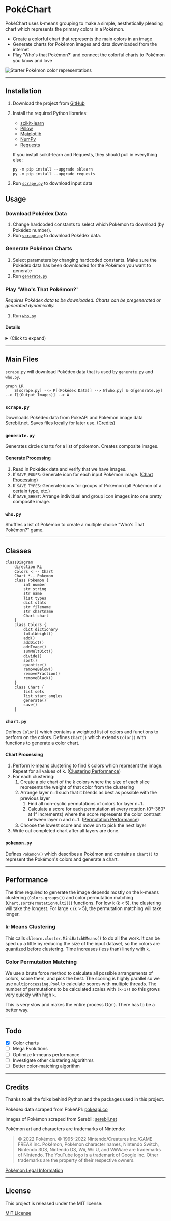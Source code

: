 # PokéChart

PokéChart uses k-means grouping to make a simple, aesthetically pleasing chart which represents the primary colors in a Pokémon.

* Create a colorful chart that represents the main colors in an image
* Generate charts for Pokémon images and data downloaded from the internet
* Play 'Who's that Pokémon?' and connect the colorful charts to Pokémon you know and love

![Starter Pokémon color representations](image/starters.png "Starter Pokémon")

---

## Installation

1. Download the project from [GitHub](https://github.com/DevinBerchtold/PokeChart)
2. Install the required Python libraries:
    * [scikit-learn](https://scikit-learn.org/stable/)
    * [Pillow](https://pillow.readthedocs.io/en/stable/)
    * [Matplotlib](https://matplotlib.org/stable/index.html)
    * [NumPy](https://numpy.org/doc/stable/)
    * [Requests](https://docs.python-requests.org/en/latest/)

    If you install scikit-learn and Requests, they should pull in everything else:

    ```
    py -m pip install --upgrade sklearn
    py -m pip install --upgrade requests
    ```

3. Run [`scrape.py`](#scrapepy) to download input data

## Usage

### Download Pokédex Data

1. Change hardcoded constants to select which Pokémon to download (by Pokédex number).
2. Run [`scrape.py`](#scrapepy) to download Pokédex data.

### Generate Pokémon Charts

1. Select parameters by changing hardcoded constants. Make sure the Pokédex data has been downloaded for the Pokémon you want to generate
2. Run [`generate.py`](#generatepy)

### Play 'Who's That Pokémon?'

*Requires Pokédex data to be downloaded. Charts can be pregenerated or generated dynamically.*

1. Run [`who.py`](#whopy)

#### Details

<details>

<summary>(Click to expand)</summary>

**Syntax:**

```py who.py -n<first_pokemon>-<last_pokemon> -c<number_of_choices>```
```powershell
py who.py -n-151 -c5
```
**Sample output:**
```
== Who's That Pokemon!?! ==
A: Pidgeot
B: Golbat
C: Gengar
D: Caterpie
E: Marowak
* Showing clue. Close to reveal answer *
```
![Colored circle clue](https://www.serebii.net/art/th/94.png "Clue 094 (Gengar)")

---

```
== Gengar ==
It is said to emerge from darkness to steal the
lives of those who become lost in mountains.
```

![Gengar chart](image/chart_094.png "Answer 094 (Gengar)")

</details>

---

## Main Files

`scrape.py` will download Pokédex data that is used by `generate.py` and `who.py`.

```mermaid
graph LR
    S[scrape.py] --> P[(Pokédex Data)] --> W[who.py] & G[generate.py] --> I[(Output Images)] .-> W
```

### `scrape.py`

Downloads Pokédex data from PokéAPI and Pokémon image data Serebii.net. Saves files locally for later use. ([Credits](#credits))

### `generate.py`

Generates circle charts for a list of pokemon. Creates composite images.

#### Generate Processing

1. Read in Pokédex data and verify that we have images.
2. If `SAVE_POKES`: Generate icon for each input Pokémon image. ([Chart Processing](#chart-processing))
4. If `SAVE_TYPES`: Generate icons for groups of Pokémon (all Pokémon of a certain type, etc.)
3. If `SAVE_SHEET`: Arrange individual and group icon images into one pretty composite image.

### `who.py`

Shuffles a list of Pokémon to create a multiple choice "Who's That Pokémon?" game.

---

## Classes

```mermaid
classDiagram
    direction RL
    Colors <|-- Chart
    Chart *-- Pokemon
    class Pokemon {
        int number
        str string
        str name
        list types
        dict stats
        str filename
        str chartname
        Chart chart
    }
    class Colors {
        dict dictionary
        totalWeight()
        add()
        addDict()
        addImage()
        sumMultDict()
        divide()
        sort()
        quantize()
        removeBelow()
        removeFraction()
        removeBlack()
    }
    class Chart {
        list sets
        list start_angles
        generate()
        save()
    }
```

### `chart.py`

Defines `Color()` which contains a weighted list of colors and functions to perform on the colors. Defines `Chart()` which extends `Color()` with functions to generate a color chart.

#### Chart Processing

1. Perform k-means clustering to find k colors which represent the image. Repeat for all values of k. ([Clustering Performance](#k-means-clustering))
2. For each clustering:
    1. Create a pie chart of the k colors where the size of each slice represents the weight of that color from the clustering
    2. Arrange layer n+1 such that it blends as best as possible with the previous layer
        1. Find all non-cyclic permutations of colors for layer n+1.
        2. Calculate a score for each permutation at every rotation (0°-360° at 1° increments) where the score represents the color contrast between layer n and n+1. ([Permutation Performance](#color-permutation-matching))
    3. Choose the lowest score and move on to pick the next layer
3. Write out completed chart after all layers are done.

### `pokemon.py`

Defines `Pokemon()` which describes a Pokémon and contains a `Chart()` to represent the Pokémon's colors and generate a chart.

---

## Performance

The time required to generate the image depends mostly on the k-means clustering (`Colors.groups()`) and color permutation matching (`Chart.sortPermutationMulti()`) functions. For low `k` (`k` < 5), the clustering will take the longest. For large `k` (`k` > 5), the permutation matching will take longer.

### k-Means Clustering

This calls `sklearn.cluster.MiniBatchKMeans()` to do all the work. It can be sped up a little by reducing the size of the input dataset, so the colors are quantized before clustering. Time increases (less than) linerly with `k`.

### Color Permutation Matching

We use a brute force method to calculate all possible arrangements of colors, score them, and pick the best. The scoring is highly parallel so we use `multiprocessing.Pool` to calculate scores with multiple threads. The number of permutations to be calculated scales with `(k-1)!` so this grows very quickly with high `k`.

This is very slow and makes the entire process O(n!). There has to be a better way.

---

## Todo

- [x] Color charts
- [ ] Mega Evolutions
- [ ] Optimize k-means performance
- [ ] Investigate other clustering algorithms
- [ ] Better color-matching algorithm

---

## Credits

Thanks to all the folks behind Python and the packages used in this project.

Pokédex data scraped from PokéAPI: [pokeapi.co](https://pokeapi.co/)

Images of Pokémon scraped from Serebii: [serebii.net](https://www.serebii.net/)

Pokémon art and characters are trademarks of Nintendo:

> © 2022 Pokémon. © 1995–2022 Nintendo/Creatures Inc./GAME FREAK inc. Pokémon, Pokémon character names, Nintendo Switch, Nintendo 3DS, Nintendo DS, Wii, Wii U, and WiiWare are trademarks of Nintendo. The YouTube logo is a trademark of Google Inc. Other trademarks are the property of their respective owners.

[Pokémon Legal Information](https://www.pokemon.com/us/legal/)

---

## License

This project is released under the MIT license:

[MIT License](https://choosealicense.com/licenses/mit/)